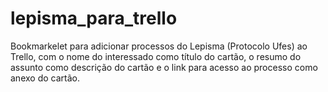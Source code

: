 # lepisma_para_trello
Bookmarkelet para adicionar processos do Lepisma (Protocolo Ufes) ao Trello, com o nome do interessado como título do cartão, o resumo do assunto como descrição do cartão e o link para acesso ao processo como anexo do cartão.
